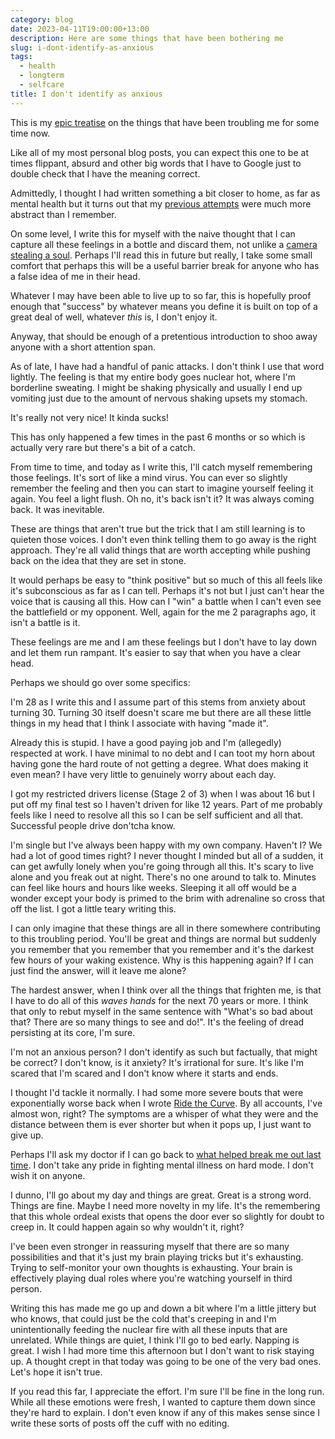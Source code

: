 ```yaml
---
category: blog
date: 2023-04-11T19:00:00+13:00
description: Here are some things that have been bothering me
slug: i-dont-identify-as-anxious
tags:
  - health
  - longterm
  - selfcare
title: I don't identify as anxious
---
```

This is my [epic treatise](https://apenwarr.ca/log/20171213) on the things that have been troubling me for some time now.

Like all of my most personal blog posts, you can expect this one to be at times flippant, absurd and other big words that I have to Google just to double check that I have the meaning correct.

Admittedly, I thought I had written something a bit closer to home, as far as mental health but it turns out that my [previous attempts](https://utf9k.net/blog/let-your-streaks-end-naturally) were much more abstract than I remember.

On some level, I write this for myself with the naive thought that I can capture all these feelings in a bottle and discard them, not unlike a [camera stealing a soul](https://oxsci.org/can-a-camera-capture-your-soul/). Perhaps I'll read this in future but really, I take some small comfort that perhaps this will be a useful barrier break for anyone who has a false idea of me in their head.

Whatever I may have been able to live up to so far, this is hopefully proof enough that "success" by whatever means you define it is built on top of a great deal of well, whatever _this_ is, I don't enjoy it.

Anyway, that should be enough of a pretentious introduction to shoo away anyone with a short attention span.

As of late, I have had a handful of panic attacks. I don't think I use that word lightly. The feeling is that my entire body goes nuclear hot, where I'm borderline sweating. I might be shaking physically and usually I end up vomiting just due to the amount of nervous shaking upsets my stomach.

It's really not very nice! It kinda sucks!

This has only happened a few times in the past 6 months or so which is actually very rare but there's a bit of a catch.

From time to time, and today as I write this, I'll catch myself remembering those feelings. It's sort of like a mind virus. You can ever so slightly remember the feeling and then you can start to imagine yourself feeling it again. You feel a light flush. Oh no, it's back isn't it? It was always coming back. It was inevitable.

These are things that aren't true but the trick that I am still learning is to quieten those voices. I don't even think telling them to go away is the right approach. They're all valid things that are worth accepting while pushing back on the idea that they are set in stone.

It would perhaps be easy to "think positive" but so much of this all feels like it's subconscious as far as I can tell. Perhaps it's not but I just can't hear the voice that is causing all this. How can I "win" a battle when I can't even see the battlefield or my opponent. Well, again for the me 2 paragraphs ago, it isn't a battle is it.

These feelings are me and I am these feelings but I don't have to lay down and let them run rampant. It's easier to say that when you have a clear head.

Perhaps we should go over some specifics:

I'm 28 as I write this and I assume part of this stems from anxiety about turning 30. Turning 30 itself doesn't scare me but there are all these little things in my head that I think I associate with having "made it".

Already this is stupid. I have a good paying job and I'm (allegedly) respected at work. I have minimal to no debt and I can toot my horn about having gone the hard route of not getting a degree. What does making it even mean? I have very little to genuinely worry about each day.

I got my restricted drivers license (Stage 2 of 3) when I was about 16 but I put off my final test so I haven't driven for like 12 years. Part of me probably feels like I need to resolve all this so I can be self sufficient and all that. Successful people drive don'tcha know.

I'm single but I've always been happy with my own company. Haven't I? We had a lot of good times right? I never thought I minded but all of a sudden, it can get awfully lonely when you're going through all this. It's scary to live alone and you freak out at night. There's no one around to talk to. Minutes can feel like hours and hours like weeks. Sleeping it all off would be a wonder except your body is primed to the brim with adrenaline so cross that off the list. I got a little teary writing this.

I can only imagine that these things are all in there somewhere contributing to this troubling period. You'll be great and things are normal but suddenly you remember that you remember that you remember and it's the darkest few hours of your waking existence. Why is this happening again? If I can just find the answer, will it leave me alone?

The hardest answer, when I think over all the things that frighten me, is that I have to do all of this _waves hands_ for the next 70 years or more. I think that only to rebut myself in the same sentence with "What's so bad about that? There are so many things to see and do!". It's the feeling of dread persisting at its core, I'm sure.

I'm not an anxious person? I don't identify as such but factually, that might be correct? I don't know, is it anxiety? It's irrational for sure. It's like I'm scared that I'm scared and I don't know where it starts and ends.

I thought I'd tackle it normally. I had some more severe bouts that were exponentially worse back when I wrote [Ride the Curve](https://utf9k.net/blog/ride-the-curve). By all accounts, I've almost won, right? The symptoms are a whisper of what they were and the distance between them is ever shorter but when it pops up, I just want to give up.

Perhaps I'll ask my doctor if I can go back to [what helped break me out last time](https://en.wikipedia.org/wiki/Escitalopram). I don't take any pride in fighting mental illness on hard mode. I don't wish it on anyone.

I dunno, I'll go about my day and things are great. Great is a strong word. Things are fine. Maybe I need more novelty in my life. It's the remembering that this whole ordeal exists that opens the door ever so slightly for doubt to creep in. It could happen again so why wouldn't it, right?

I've been even stronger in reassuring myself that there are so many possibilities and that it's just my brain playing tricks but it's exhausting. Trying to self-monitor your own thoughts is exhausting. Your brain is effectively playing dual roles where you're watching yourself in third person.

Writing this has made me go up and down a bit where I'm a little jittery but who knows, that could just be the cold that's creeping in and I'm unintentionally feeding the nuclear fire with all these inputs that are unrelated. While things are quiet, I think I'll go to bed early. Napping is great. I wish I had more time this afternoon but I don't want to risk staying up. A thought crept in that today was going to be one of the very bad ones. Let's hope it isn't true.

If you read this far, I appreciate the effort. I'm sure I'll be fine in the long run. While all these emotions were fresh, I wanted to capture them down since they're hard to explain. I don't even know if any of this makes sense since I write these sorts of posts off the cuff with no editing.
